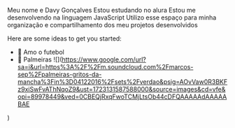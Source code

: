 Meu nome e Davy Gonçalves
Estou estudando no alura
Estou me desenvolvendo na linguagem JavaScript
Utilizo esse espaço para minha organização e compartilhamento dos meu projetos desenvolvidos

Here are some ideas to get you started:

- 🔭 Amo o futebol
- 💬 Palmeiras 
![](https://www.google.com/url?sa=i&url=https%3A%2F%2Fm.soundcloud.com%2Fmarcos-sep%2Fpalmeiras-gritos-da-mancha%3Fin%3D04122016%2Fsets%2Fverdao&psig=AOvVaw0R3BKFz9xiSwFvAThNqoZ9&ust=1723131587588000&source=images&cd=vfe&opi=89978449&ved=0CBEQjRxqFwoTCMjLtsOb44cDFQAAAAAdAAAAABAE

)

  


